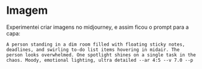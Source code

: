 # Imagem
Experimentei criar imagens no midjourney, e assim ficou o prompt para a capa:
```
A person standing in a dim room filled with floating sticky notes, deadlines, and swirling to-do list items hovering in midair. The person looks overwhelmed. One spotlight shines on a single task in the chaos. Moody, emotional lighting, ultra detailed --ar 4:5 --v 7.0 --p
```